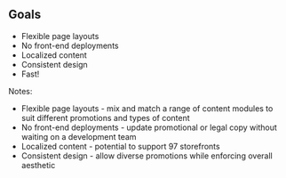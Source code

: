 
## Goals

- Flexible page layouts <!-- .element: class="fragment" -->
- No front-end deployments <!-- .element: class="fragment" -->
- Localized content <!-- .element: class="fragment" -->
- Consistent design <!-- .element: class="fragment" -->
- Fast! <!-- .element: class="fragment" -->

Notes:
- Flexible page layouts - mix and match a range of content modules to suit different promotions and types of content
- No front-end deployments - update promotional or legal copy without waiting on a development team
- Localized content - potential to support 97 storefronts
- Consistent design - allow diverse promotions while enforcing overall aesthetic
